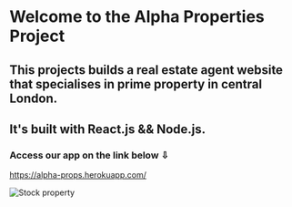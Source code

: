 # Welcome to the Alpha Properties Project

## This projects builds a real estate agent website that specialises in prime property in central London.
## It's built with <strong>React.js</strong> && <strong>Node.js</strong>.

### Access our app on the link below &#x21e9;

https://alpha-props.herokuapp.com/

![Stock property](https://raw.githubusercontent.com/kodiri/alpha-props/master/src/frontend/common/images/header.jpg)
